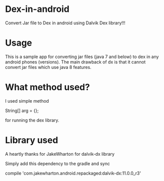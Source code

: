 # Dex-in-android
Convert Jar file to Dex in android using Dalvik Dex library!!!

# Usage
This is a sample app for converting jar files (java 7 and below) to dex in any android phones (versions). 
The main drawback of dx is that it cannot convert jar files which use java 8 features.

# What method used?
I used simple method 

String[] arg = {}; 

for running the dex library.

# Library used
A heartly thanks for JakeWharton for dalvik-dx library

Simply add this dependency to the gradle and sync

compile 'com.jakewharton.android.repackaged:dalvik-dx:11.0.0_r3'
